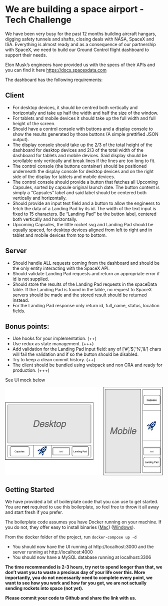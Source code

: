 
# We are building a space airport - Tech Challenge

We have been very busy for the past 12 months building aircraft hangars, digging safety tunnels and shafts, closing deals with NASA, SpaceX and ISA. Everything is almost ready and as a consequence of our partnership with SpaceX, we need to build our Ground Control flight dashboard to support their needs.

Elon Musk’s engineers have provided us with the specs of their APIs and you can find it here https://docs.spacexdata.com

The dashboard has the following requirements: 

## Client

* For desktop devices, it should be centred both vertically and horizontally and take up half the width and half the size of the window.
* For tablets and mobile devices it should take up the full width and full height of the screen.
* Should have a control console with buttons and a display console to show the results generated by those buttons (A simple prettified JSON output).
* The display console should take up the 2/3 of the total height of the dashboard for desktop devices and 2/3 of the total width of the dashboard for tablets and mobile devices. Said display should be scrollable only vertically and break lines if the lines are too long to fit.
* The control console (the buttons container) should be positioned underneath the display console for desktop devices and on the right side of the display for tablets and mobile devices.
* The control console should provide a button that fetches all Upcoming Capsules, sorted by capsule original launch date. The button content is simply a “Capsules” label and said label should be centered both vertically and horizontally.
* Should provide an input text field and a button to allow the engineers to fetch the data of a Landing Pad by its id. The width of the text input is fixed to 15 characters. Be “Landing Pad” be the button label, centered both vertically and horizontally.
* Upcoming Capsules, the little rocket svg and Landing Pad should be equally spaced, for desktop devices aligned from left to right and in tablet and mobile devices from top to bottom.

## Server

* Should handle ALL requests coming from the dashboard and should be the only entity interacting with the SpaceX API.
* Should validate Landing Pad requests and return an appropriate error if id is not supplied.
* Should store the results of the Landing Pad requests in the spaceData table. If the Landing Pad is found in the table, no request to SpaceX servers should be made and the stored result should be returned instead.
* For the Landing Pad response only return id, full_name, status, location fields.

## Bonus points:

* Use hooks for your implementation. (++)
* Use redux as state management. (+++)
* Add validation for the Landing Pad input field: any of [‘#’,’$’,’%’,’&’] chars will fail the validation and if so the button should be disabled.
* Try to keep a clean commit history. (++)
* The client should be bundled using webpack and non CRA and ready for production. (+++)

See UI mock below

![UI Mock](ui-mock.jpg)

## Getting Started
We have provided a bit of boilerplate code that you can use to get started.  You are **not** required to use this boilerplate, so feel free to throw it all away and start fresh if you prefer.

The boilerplate code assumes you have Docker running on your machine.  If you do not, they offer easy to install binaries ([Mac](https://docs.docker.com/docker-for-mac/install/)) ([Windows](https://docs.docker.com/docker-for-windows/install/)).

From the docker folder of the project, run `docker-compose up -d`
* You should now have the UI running at http://localhost:3000 and the server running at http://localhost:4000
* You should now have a MySQL database running at localhost:3306

**The time recommended is 2-3 hours, try not to spend longer than that, we don’t want you to waste a precious day of your life over this. More importantly, you do not necessarily need to complete every point, we want to see how you work and how far you get, we are not actually sending rockets into space (not yet).**

**Please commit your code to Github and share the link with us.**